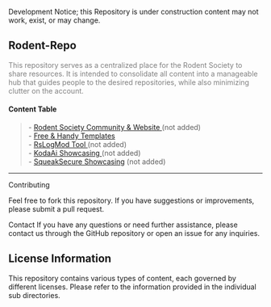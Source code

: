 Development Notice; this Repository is under construction content may not work, exist, or may change.
<h2>Rodent-Repo</h2>
<p style="color: grey;">
    This repository serves as a centralized place for the Rodent Society to share resources.
    It is intended to consolidate all content into a manageable hub that guides people to the desired repositories,
    while also minimizing clutter on the account.
</p>
<h4>Content Table</h4>

<blockquote>
    - <a href="#rodent-society-community--website">Rodent Society Community & Website </a> (not added) <br>
    - <a href="https://github.com/D-3-X/Rodent-Repo/tree/main/templates">Free & Handy Templates </a><br>
    - <a href="#rslogmod"> RsLogMod Tool </a> (not added) <br>
    - <a href="#kodaai"> KodaAi Showcasing </a> (not added) <br>
    - <a href="#squeaksecure">SqueakSecure Showcasing</a> (not added) <br>
</blockquote>
<hr>

Contributing

Feel free to fork this repository. If you have suggestions or improvements, please submit a pull request.

Contact
If you have any questions or need further assistance, please contact us through the GitHub repository or open an issue for any inquiries.

## License Information

This repository contains various types of content, each governed by different licenses. Please refer to the information provided
in the individual sub directories.

